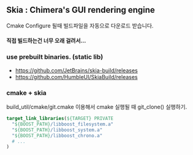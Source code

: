Skia : Chimera's GUI rendering engine
---
Cmake Configure 될때 빌드파일을 자동으로 다운로드 받습니다.
#### 직접 빌드하는건 너무 오래 걸려서...

### use prebuilt binaries. (static lib)
- https://github.com/JetBrains/skia-build/releases
- https://github.com/HumbleUI/SkiaBuild/releases

### cmake + skia
build_util/cmake/git.cmake 이용해서 cmake 실행될 때 git_clone() 실행하기.
```CMake
target_link_libraries(${TARGET} PRIVATE
  "${BOOST_PATH}/libboost_filesystem.a"
  "${BOOST_PATH}/libboost_system.a"
  "${BOOST_PATH}/libboost_chrono.a"
  # ...
)
```


